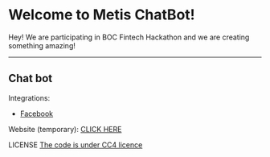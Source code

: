 Welcome to Metis ChatBot!
===================


Hey! 
We are participating in BOC Fintech Hackathon and we are creating something amazing!

----------

Chat bot
-------------

Integrations:

 - [Facebook](https://www.facebook.com/BoC-Hackathon-Bot-372522269811171/?ref=br_tf)

Website (temporary):
[CLICK HERE](https://allonszee.com/)


LICENSE
[The code is under CC4 licence](https://creativecommons.org/licenses/by/4.0/)
